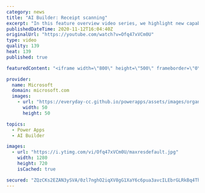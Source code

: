 ```yaml
---
category: news
title: "AI Builder: Receipt scanning"
excerpt: "In this feature overview video series, we highlight new capabilities included in the latest update to AI Builder.  Receipt scanning is a new AI Builder feature that processes receipts to identify and extract information. The AI model identifies receipt data, merchant information, total price, and taxes"
publishedDateTime: 2020-11-12T16:04:40Z
originalUrl: "https://youtube.com/watch?v=Ofq47xVCm0U"
type: video
quality: 139
heat: 139
published: true

featuredContent: "<iframe width=\"800\" height=\"500\" frameborder=\"0\" src=\"https://www.youtube.com/embed/Ofq47xVCm0U\" allow=\"accelerometer; autoplay; encrypted-media; gyroscope; picture-in-picture\" allowfullscreen></iframe>"

provider:
  name: Microsoft
  domain: microsoft.com
  images:
    - url: "https://everyday-cc.github.io/powerapps/assets/images/organizations/microsoft.com-50x50.jpg"
      width: 50
      height: 50

topics:
  - Power Apps
  - AI Builder

images:
  - url: "https://i.ytimg.com/vi/Ofq47xVCm0U/maxresdefault.jpg"
    width: 1280
    height: 720
    isCached: true

secured: "ZQzCKs2EZAN3ySVA/0zl7nghO2iqXV8gG1XaY6c6pua3avcILEbrGLRkBq4Th2EfHqgYpKld8B2vSJFBj8soFV83kmgWGP4ANxDdY5+9NPAchRhYsruXnNGZFkZZJogmn/X1UXSewL5n8LpMmMsVaudtdjwL2R/D+PnSdTd3UdmJ+t6ShWY0xrOBhVRbb8AiJCpsS7T+3XjIMwUwdVExzdvzyZXnUCFSOiq16WFU0wB3c7CZ1krC0WWZQr0VLBF+GDy48h/YHOhK5SPvt+BFdsWVlhisojOfEJKq4N5NADb/WIXfyqJDL9CLKeg483fRoUpGwk/piMhxaz6fNNRhLXLrEFSYkJGdLwhlHkJfsgDKidXnmqlq8vC0R4h+gXKp0bMQIfepmJceClhfJlZzLY0IHzzqcCGgY4w6f6VUwECk9t3HZwH/CrISxz0F7uiA;WKnQmqeyXfWIgmDxy35Now=="
---
```


